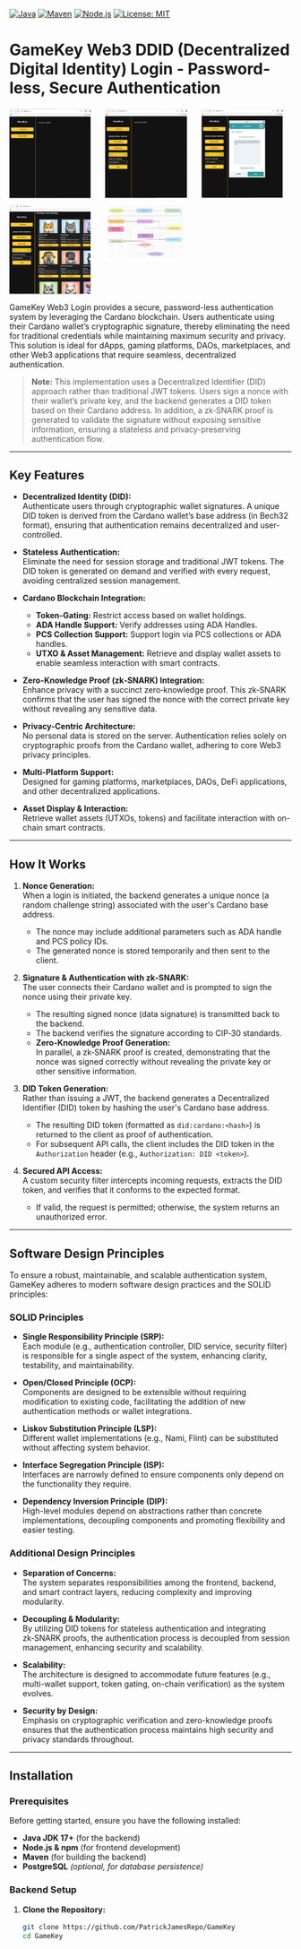 [![Java](https://img.shields.io/badge/Java-17%2B-blue.svg)](https://www.oracle.com/java/)
[![Maven](https://img.shields.io/badge/Maven-3.8%2B-green.svg)](https://maven.apache.org/)
[![Node.js](https://img.shields.io/badge/Node.js-14%2B-brightgreen.svg)](https://nodejs.org/)
[![License: MIT](https://img.shields.io/badge/License-MIT-yellow.svg)](LICENSE)


# GameKey Web3 DDID (Decentralized Digital Identity) Login - Password-less, Secure Authentication

<div style="display: grid; grid-template-columns: repeat(3, 1fr); gap: 10px;">
  <img src="Gamekey.png" alt="GameKey" style="width: 90%;"/>
  <img src="Gamekey1.png" alt="Step 1" style="width: 90%;"/>
  <img src="Gamekey2.png" alt="Step 2" style="width: 90%;"/>
  <img src="Gamekey3.png" alt="Step 3" style="width: 90%;"/>
  <img src="Chart.png" alt="Flowchart" style="width: 90%;"/>
</div>

GameKey Web3 Login provides a secure, password-less authentication system by leveraging the Cardano blockchain. Users authenticate using their Cardano wallet’s cryptographic signature, thereby eliminating the need for traditional credentials while maintaining maximum security and privacy. This solution is ideal for dApps, gaming platforms, DAOs, marketplaces, and other Web3 applications that require seamless, decentralized authentication.

> **Note:** This implementation uses a Decentralized Identifier (DID) approach rather than traditional JWT tokens. Users sign a nonce with their wallet’s private key, and the backend generates a DID token based on their Cardano address. In addition, a zk‑SNARK proof is generated to validate the signature without exposing sensitive information, ensuring a stateless and privacy-preserving authentication flow.

---

## Key Features

- **Decentralized Identity (DID):**  
  Authenticate users through cryptographic wallet signatures. A unique DID token is derived from the Cardano wallet’s base address (in Bech32 format), ensuring that authentication remains decentralized and user-controlled.

- **Stateless Authentication:**  
  Eliminate the need for session storage and traditional JWT tokens. The DID token is generated on demand and verified with every request, avoiding centralized session management.

- **Cardano Blockchain Integration:**
    - **Token-Gating:** Restrict access based on wallet holdings.
    - **ADA Handle Support:** Verify addresses using ADA Handles.
    - **PCS Collection Support:** Support login via PCS collections or ADA handles.
    - **UTXO & Asset Management:** Retrieve and display wallet assets to enable seamless interaction with smart contracts.

- **Zero-Knowledge Proof (zk‑SNARK) Integration:**  
  Enhance privacy with a succinct zero‑knowledge proof. This zk‑SNARK confirms that the user has signed the nonce with the correct private key without revealing any sensitive data.

- **Privacy-Centric Architecture:**  
  No personal data is stored on the server. Authentication relies solely on cryptographic proofs from the Cardano wallet, adhering to core Web3 privacy principles.

- **Multi-Platform Support:**  
  Designed for gaming platforms, marketplaces, DAOs, DeFi applications, and other decentralized applications.

- **Asset Display & Interaction:**  
  Retrieve wallet assets (UTXOs, tokens) and facilitate interaction with on-chain smart contracts.

---

## How It Works

1. **Nonce Generation:**  
   When a login is initiated, the backend generates a unique nonce (a random challenge string) associated with the user's Cardano base address.
    - The nonce may include additional parameters such as ADA handle and PCS policy IDs.
    - The generated nonce is stored temporarily and then sent to the client.

2. **Signature & Authentication with zk‑SNARK:**  
   The user connects their Cardano wallet and is prompted to sign the nonce using their private key.
    - The resulting signed nonce (data signature) is transmitted back to the backend.
    - The backend verifies the signature according to CIP‑30 standards.
    - **Zero-Knowledge Proof Generation:**  
      In parallel, a zk‑SNARK proof is created, demonstrating that the nonce was signed correctly without revealing the private key or other sensitive information.

3. **DID Token Generation:**  
   Rather than issuing a JWT, the backend generates a Decentralized Identifier (DID) token by hashing the user's Cardano base address.
    - The resulting DID token (formatted as `did:cardano:<hash>`) is returned to the client as proof of authentication.
    - For subsequent API calls, the client includes the DID token in the `Authorization` header (e.g., `Authorization: DID <token>`).

4. **Secured API Access:**  
   A custom security filter intercepts incoming requests, extracts the DID token, and verifies that it conforms to the expected format.
    - If valid, the request is permitted; otherwise, the system returns an unauthorized error.

---

## Software Design Principles

To ensure a robust, maintainable, and scalable authentication system, GameKey adheres to modern software design practices and the SOLID principles:

### SOLID Principles

- **Single Responsibility Principle (SRP):**  
  Each module (e.g., authentication controller, DID service, security filter) is responsible for a single aspect of the system, enhancing clarity, testability, and maintainability.

- **Open/Closed Principle (OCP):**  
  Components are designed to be extensible without requiring modification to existing code, facilitating the addition of new authentication methods or wallet integrations.

- **Liskov Substitution Principle (LSP):**  
  Different wallet implementations (e.g., Nami, Flint) can be substituted without affecting system behavior.

- **Interface Segregation Principle (ISP):**  
  Interfaces are narrowly defined to ensure components only depend on the functionality they require.

- **Dependency Inversion Principle (DIP):**  
  High-level modules depend on abstractions rather than concrete implementations, decoupling components and promoting flexibility and easier testing.

### Additional Design Principles

- **Separation of Concerns:**  
  The system separates responsibilities among the frontend, backend, and smart contract layers, reducing complexity and improving modularity.

- **Decoupling & Modularity:**  
  By utilizing DID tokens for stateless authentication and integrating zk‑SNARK proofs, the authentication process is decoupled from session management, enhancing security and scalability.

- **Scalability:**  
  The architecture is designed to accommodate future features (e.g., multi-wallet support, token gating, on-chain verification) as the system evolves.

- **Security by Design:**  
  Emphasis on cryptographic verification and zero-knowledge proofs ensures that the authentication process maintains high security and privacy standards throughout.

---

## Installation

### Prerequisites

Before getting started, ensure you have the following installed:

- **Java JDK 17+** (for the backend)
- **Node.js & npm** (for frontend development)
- **Maven** (for building the backend)
- **PostgreSQL** *(optional, for database persistence)*

### Backend Setup

1. **Clone the Repository:**
   ```bash
   git clone https://github.com/PatrickJamesRepo/GameKey
   cd GameKey
